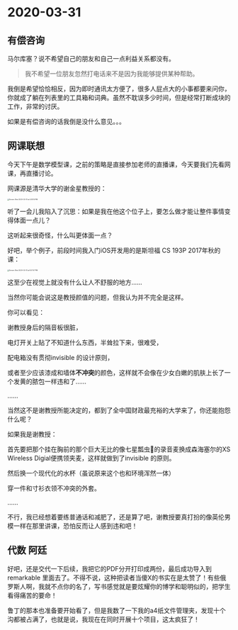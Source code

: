 # 2020-03-31

## 有偿咨询

马尔库塞？说不希望自己的朋友和自己一点利益关系都没有。

> 我不希望一位朋友忽然打电话来不是因为我能够提供某种帮助。

我倒是希望恰恰相反，因为即时通讯太方便了，很多人屁点大的小事都要来问你，你就成了躺在列表里的工具箱和词典。虽然不耽误多少时间，但是经常打断成块的工作，非常的讨厌。

如果是有偿咨询的话我倒是没什么意见。。。

## 网课联想

今天下午是数学模型课，之前的策略是直接参加老师的直播课，今天要我们先看网课，再直播讨论。

网课源是清华大学的谢金星教授的：

<img src="https://tva1.sinaimg.cn/large/00831rSTly1gddikxsk45j31aq0ssqv5.jpg" alt="Screen Shot 2020-03-31 at 4.08.16 PM" style="zoom: 25%;" />

听了一会儿我陷入了沉思：如果是我在他这个位子上，要怎么做才能让整件事情变得体面一点儿？

这听起来很奇怪，什么叫更体面一点？

好吧，举个例子，前段时间我入门iOS开发用的是斯坦福 CS 193P 2017年秋的课：



<img src="https://tva1.sinaimg.cn/large/00831rSTly1gddd9d5h3aj31720ok7wh.jpg" alt="Screen Shot 2020-03-31 at 8.07.57 PM" style="zoom: 25%;" />

这至少在视觉上就没有什么让人不舒服的地方……

当然你可能会说这是教授颜值的问题，但我认为并不完全是这样。

你可以看见：

谢教授身后的隔音板很脏，

电灯开关上贴了不知道什么东西，半耸拉下来，很难受，

配电箱没有贯彻invisible 的设计原则，

或者至少应该漆成和墙体**不冲突**的颜色，这样就不会像在少女白嫩的肌肤上长了一个发黄的脓包一样违和了……

……

当然这不是谢教授所能决定的，都到了全中国财政最充裕的大学来了，你还能抱怨什么呢？

如果我是谢教授：

首先要把那个挂在胸前的那个巨大无比的像七星瓢虫🐞的录音麦换成森海塞尔的XS Wireless Digial便携领夹麦，这样就做到了invisible 的原则。

然后换一个现代化的水杯（虽说原来这个也和环境浑然一体）

穿一件和寸衫衣领不冲突的外套。

……

不行，我已经想着要练普通话和减肥了，还是算了吧，谢教授要真打扮的像英伦男模一样在那里讲课，恐怕反而让人感到违和吧！

## 代数 阿廷

好吧，还是交代一下后续，我把它的PDF分开打印成两份，最后成功导入到remarkable 里面去了。不得不说，这种把读者当傻X的书实在是太赞了！有些俄罗斯人啊，我就不点你的名了，写书感觉就是要炫耀你的博学和聪明似的，把学生看得痛苦的要命！

鲁丁的那本也准备要开始看了，但是我数了一下我的a4纸文件管理夹，发现十个沟都被占满了，也就是说，我现在在同时开展十个项目，这太疯狂了！

